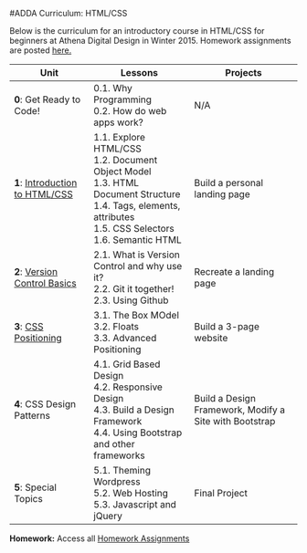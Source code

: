 #ADDA Curriculum: HTML/CSS

Below is the curriculum for an introductory course in HTML/CSS for beginners at Athena Digital Design in Winter 2015. Homework assignments are posted [here.](https://github.com/opebukola/ADDACurriculum/blob/master/units/homework.md)


| Unit          | Lessons     | Projects |
| ------------- |-------------|----------|
| **0**: Get Ready to Code!  | 0.1. Why Programming <br>0.2. How do web apps work? | N/A |
| **1**: [Introduction to HTML/CSS](https://github.com/opebukola/ADDACurriculum/blob/master/units/1-introhtmlcss.md)  | 1.1. Explore HTML/CSS <br>1.2. Document Object Model <br> 1.3. HTML Document Structure <br> 1.4. Tags, elements, attributes <br> 1.5. CSS Selectors <br> 1.6. Semantic HTML | Build a personal landing page |
| **2**: [Version Control Basics](https://github.com/opebukola/ADDACurriculum/blob/master/units/2-versioncontrol.md)  | 2.1. What is Version Control and why use it? <br>2.2. Git it together! <br> 2.3. Using Github | Recreate a landing page|
| **3**: [CSS Positioning](https://github.com/opebukola/ADDACurriculum/blob/master/units/3-csspositioning.md)  | 3.1. The Box MOdel <br>3.2. Floats <br> 3.3. Advanced Positioning | Build a 3-page website|
| **4**: CSS Design Patterns  | 4.1. Grid Based Design <br>4.2. Responsive Design <br> 4.3. Build a Design Framework <br> 4.4. Using Bootstrap and other frameworks | Build a Design Framework, Modify a Site with Bootstrap |
| **5**: Special Topics  | 5.1. Theming Wordpress <br>5.2. Web Hosting <br> 5.3. Javascript and jQuery | Final Project |
**Homework:** Access all [Homework Assignments](https://github.com/opebukola/ADDACurriculum/blob/master/units/homework.md) 


 
